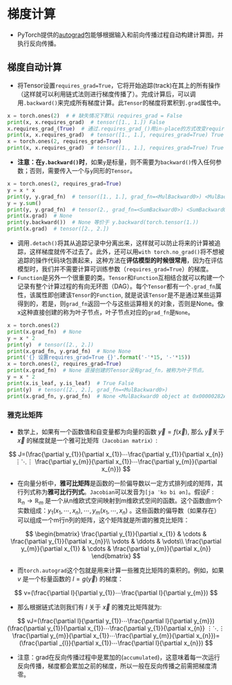 # 梯度计算

- PyTorch提供的[autograd](https://pytorch.org/docs/stable/autograd.html)包能够根据输入和前向传播过程自动构建计算图，并执行反向传播。

## 梯度自动计算

- 将Tensor设置`requires_grad=True`，它将开始追踪(track)在其上的所有操作（这样就可以利用链式法则进行梯度传播了）。完成计算后，可以调用`.backward()`来完成所有梯度计算。此`Tensor`的梯度将累积到`.grad`属性中。

~~~python
x = torch.ones(2)  # # 缺失情况下默认 requires_grad = False
print(x, x.requires_grad)  # tensor([1., 1.]) False
x.requires_grad_(True)  # 通过.requires_grad_()用in-place的方式改变requires_grad属性
print(x, x.requires_grad)  # tensor([1., 1.], requires_grad=True) True
x = torch.ones(2, requires_grad=True)
print(x, x.requires_grad)  # tensor([1., 1.], requires_grad=True) True
~~~

- **注意：在`y.backward()`时**，如果`y`是标量，则不需要为`backward()`传入任何参数；否则，需要传入一个与`y`同形的`Tensor`。

~~~python
x = torch.ones(2, requires_grad=True)
y = x * x
print(y, y.grad_fn)  # tensor([1., 1.], grad_fn=<MulBackward0>) <MulBackward0 object at 0x000001521DC5BF60>
y = y.sum()
print(y, y.grad_fn)  # tensor(2., grad_fn=<SumBackward0>) <SumBackward0 object at 0x000001521DC5BF60>
print(x.grad)  # None
print(y.backward())  # None 等价于 y.backward(torch.tensor(1.))
print(x.grad)  # tensor([2., 2.])
~~~

- 调用`.detach()`将其从追踪记录中分离出来，这样就可以防止将来的计算被追踪，这样梯度就传不过去了。此外，还可以用`with torch.no_grad()`将不想被追踪的操作代码块包裹起来，这种方法在**评估模型的时候很常用**，因为在评估模型时，我们并不需要计算可训练参数（`requires_grad=True`）的梯度。
- `Function`是另外一个很重要的类。`Tensor`和`Function`互相结合就可以构建一个记录有整个计算过程的有向无环图（DAG）。每个`Tensor`都有一个`.grad_fn`属性，该属性即创建该`Tensor`的`Function`, 就是说该`Tensor`是不是通过某些运算得到的，若是，则`grad_fn`返回一个与这些运算相关的对象，否则是None。像x这种直接创建的称为叶子节点，叶子节点对应的`grad_fn`是`None`。

~~~python
x = torch.ones(2)
print(x.grad_fn)  # None
y = x * 2
print(y)  # tensor([2., 2.])
print(x.grad_fn, y.grad_fn)  # None None
print('{} 设置requires_grad=True {}'.format('-'*15, '-'*15))
x = torch.ones(2, requires_grad=True)
print(x.grad_fn)  # None 直接创建的Tensor没有grad_fn，被称为叶子节点。
y = x * 2
print(x.is_leaf, y.is_leaf)  # True False
print(y)  # tensor([2., 2.], grad_fn=<MulBackward0>)
print(x.grad_fn, y.grad_fn)  # None <MulBackward0 object at 0x00000282A67BCF28>
~~~

### 雅克比矩阵

- 数学上，如果有一个函数值和自变量都为向量的函数  $\vec{y} =f(\vec{x})$, 那么 $\vec{y}$关于 $\vec{x}$ 的梯度就是一个雅可比矩阵`（Jacobian matrix）`:

$$
J=(\frac{\partial y_{1}}{\partial x_{1}}⋯\frac{\partial y_{1}}{\partial x_{n}} ⋮⋱⋮ \frac{\partial y_{m}}{\partial x_{1}}⋯\frac{\partial y_{m}}{\partial x_{n}})
$$

- 在向量分析中，**雅可比矩阵**是函数的一阶偏导数以一定方式排列成的矩阵，其行列式称为**雅可比行列式**。`Jacobian`可以发音为`[ja ˈko bi ən]`。假设$F:\mathbb{R}_{n}\rightarrow \mathbb{R}_{m}$ 是一个从n维欧式空间映射到m维欧式空间的函数。这个函数由m个实数组成：$y_{1}(x_{1},\cdots ,x_{n}),\cdots,y_{m}(x_{1},\cdots ,x_{n})$ 。这些函数的偏导数（如果存在）可以组成一个m行n列的矩阵，这个矩阵就是所谓的雅克比矩阵：

$$
\begin{bmatrix}
\frac{\partial y_{1}}{\partial x_{1}} & \cdots & \frac{\partial y_{1}}{\partial x_{n}}\\ 
\vdots  & \ddots  & \vdots\\ 
\frac{\partial y_{m}}{\partial x_{1}} & \cdots & \frac{\partial y_{m}}{\partial x_{n}}
\end{bmatrix}
$$

- 而`torch.autograd`这个包就是用来计算一些雅克比矩阵的乘积的。例如，如果 $v$ 是一个标量函数的 $l=g(\vec{y} )$ 的梯度：

$$
v=(\frac{\partial l}{\partial y_{1}}⋯\frac{\partial l}{\partial y_{m}})
$$

- 那么根据链式法则我们有 $l$ 关于 $\vec{x}$ 的雅克比矩阵就为:

$$
vJ=(\frac{\partial l}{\partial y_{1}}⋯\frac{\partial l}{\partial y_{m}})(\frac{\partial y_{1}}{\partial x_{1}}⋯\frac{\partial y_{1}}{\partial x_{n}} ⋮⋱⋮ \frac{\partial y_{m}}{\partial x_{1}}⋯\frac{\partial y_{m}}{\partial x_{n}})=(\frac{\partial _{l}}{\partial x_{1}}⋯\frac{\partial l}{\partial x_{n}})
$$

- 注意：grad在反向传播过程中是累加的(`accumulated`)，这意味着每一次运行反向传播，梯度都会累加之前的梯度，所以一般在反向传播之前需把梯度清零。